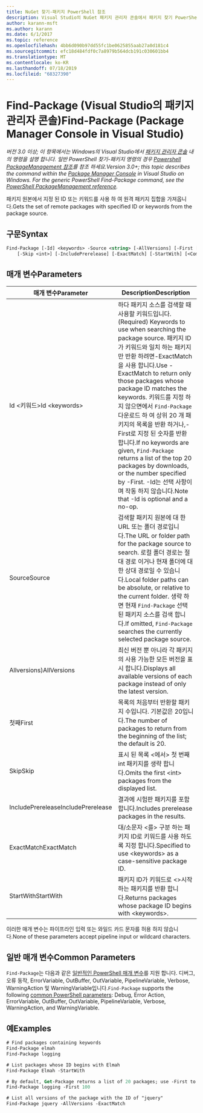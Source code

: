 ```yaml
---
title: NuGet 찾기-패키지 PowerShell 참조
description: Visual Studio의 NuGet 패키지 관리자 콘솔에서 패키지 찾기 PowerShell 명령에 대 한 참조입니다.
author: karann-msft
ms.author: karann
ms.date: 6/1/2017
ms.topic: reference
ms.openlocfilehash: 4bb6d090b97dd55fc1be0625855aab27a0d181c4
ms.sourcegitcommit: efc18d484fdf0c7a8979b564dcb191c030601bb4
ms.translationtype: MT
ms.contentlocale: ko-KR
ms.lasthandoff: 07/18/2019
ms.locfileid: "68327390"
---
```

# <a name="find-package-package-manager-console-in-visual-studio"></a><span data-ttu-id="cf58f-103">Find-Package (Visual Studio의 패키지 관리자 콘솔)</span><span class="sxs-lookup"><span data-stu-id="cf58f-103">Find-Package (Package Manager Console in Visual Studio)</span></span>

<span data-ttu-id="cf58f-104">*버전 3.0 이상; 이 항목에서는 Windows의 Visual Studio에서 [패키지 관리자 콘솔](../../consume-packages/install-use-packages-powershell.md) 내의 명령을 설명 합니다. 일반 PowerShell 찾기-패키지 명령의 경우 [Powershell PackageManagement 참조](/powershell/module/packagemanagement/?view=powershell-6)를 참조 하세요.*</span><span class="sxs-lookup"><span data-stu-id="cf58f-104">*Version 3.0+; this topic describes the command within the [Package Manager Console](../../consume-packages/install-use-packages-powershell.md) in Visual Studio on Windows. For the generic PowerShell Find-Package command, see the [PowerShell PackageManagement reference](/powershell/module/packagemanagement/?view=powershell-6).*</span></span>

<span data-ttu-id="cf58f-105">패키지 원본에서 지정 된 ID 또는 키워드를 사용 하 여 원격 패키지 집합을 가져옵니다.</span><span class="sxs-lookup"><span data-stu-id="cf58f-105">Gets the set of remote packages with specified ID or keywords from the package source.</span></span>

## <a name="syntax"></a><span data-ttu-id="cf58f-106">구문</span><span class="sxs-lookup"><span data-stu-id="cf58f-106">Syntax</span></span>

```ps
Find-Package [-Id] <keywords> -Source <string> [-AllVersions] [-First [<int>]]
    [-Skip <int>] [-IncludePrerelease] [-ExactMatch] [-StartWith] [<CommonParameters>]
```

## <a name="parameters"></a><span data-ttu-id="cf58f-107">매개 변수</span><span class="sxs-lookup"><span data-stu-id="cf58f-107">Parameters</span></span>

| <span data-ttu-id="cf58f-108">매개 변수</span><span class="sxs-lookup"><span data-stu-id="cf58f-108">Parameter</span></span> | <span data-ttu-id="cf58f-109">Description</span><span class="sxs-lookup"><span data-stu-id="cf58f-109">Description</span></span> |
| --- | --- |
| <span data-ttu-id="cf58f-110">Id &lt;키워드&gt;</span><span class="sxs-lookup"><span data-stu-id="cf58f-110">Id &lt;keywords&gt;</span></span> | <span data-ttu-id="cf58f-111">하다 패키지 소스를 검색할 때 사용할 키워드입니다.</span><span class="sxs-lookup"><span data-stu-id="cf58f-111">(Required) Keywords to use when searching the package source.</span></span> <span data-ttu-id="cf58f-112">패키지 ID가 키워드와 일치 하는 패키지만 반환 하려면-ExactMatch을 사용 합니다.</span><span class="sxs-lookup"><span data-stu-id="cf58f-112">Use -ExactMatch to return only those packages whose package ID matches the keywords.</span></span> <span data-ttu-id="cf58f-113">키워드를 지정 하지 않으면에서 `Find-Package` 다운로드 하 여 상위 20 개 패키지의 목록을 반환 하거나,-First로 지정 된 숫자를 반환 합니다.</span><span class="sxs-lookup"><span data-stu-id="cf58f-113">If no keywords are given, `Find-Package` returns a list of the top 20 packages by downloads, or the number specified by -First.</span></span> <span data-ttu-id="cf58f-114">-Id는 선택 사항이 며 작동 하지 않습니다.</span><span class="sxs-lookup"><span data-stu-id="cf58f-114">Note that -Id is optional and a no-op.</span></span> |
| <span data-ttu-id="cf58f-115">Source</span><span class="sxs-lookup"><span data-stu-id="cf58f-115">Source</span></span> | <span data-ttu-id="cf58f-116">검색할 패키지 원본에 대 한 URL 또는 폴더 경로입니다.</span><span class="sxs-lookup"><span data-stu-id="cf58f-116">The URL or folder path for the package source to search.</span></span> <span data-ttu-id="cf58f-117">로컬 폴더 경로는 절대 경로 이거나 현재 폴더에 대 한 상대 경로일 수 있습니다.</span><span class="sxs-lookup"><span data-stu-id="cf58f-117">Local folder paths can be absolute, or relative to the current folder.</span></span> <span data-ttu-id="cf58f-118">생략 하면 현재 `Find-Package` 선택 된 패키지 소스를 검색 합니다.</span><span class="sxs-lookup"><span data-stu-id="cf58f-118">If omitted, `Find-Package` searches the currently selected package source.</span></span> |
| <span data-ttu-id="cf58f-119">Allversions)</span><span class="sxs-lookup"><span data-stu-id="cf58f-119">AllVersions</span></span> | <span data-ttu-id="cf58f-120">최신 버전 뿐 아니라 각 패키지의 사용 가능한 모든 버전을 표시 합니다.</span><span class="sxs-lookup"><span data-stu-id="cf58f-120">Displays all available versions of each package instead of only the latest version.</span></span> |
| <span data-ttu-id="cf58f-121">첫째</span><span class="sxs-lookup"><span data-stu-id="cf58f-121">First</span></span> | <span data-ttu-id="cf58f-122">목록의 처음부터 반환할 패키지 수입니다. 기본값은 20입니다.</span><span class="sxs-lookup"><span data-stu-id="cf58f-122">The number of packages to return from the beginning of the list; the default is 20.</span></span> |
| <span data-ttu-id="cf58f-123">Skip</span><span class="sxs-lookup"><span data-stu-id="cf58f-123">Skip</span></span> | <span data-ttu-id="cf58f-124">표시 된 목록 &lt;에서&gt; 첫 번째 int 패키지를 생략 합니다.</span><span class="sxs-lookup"><span data-stu-id="cf58f-124">Omits the first &lt;int&gt; packages from the displayed list.</span></span>  |
| <span data-ttu-id="cf58f-125">IncludePrerelease</span><span class="sxs-lookup"><span data-stu-id="cf58f-125">IncludePrerelease</span></span> | <span data-ttu-id="cf58f-126">결과에 시험판 패키지를 포함 합니다.</span><span class="sxs-lookup"><span data-stu-id="cf58f-126">Includes prerelease packages in the results.</span></span> |
| <span data-ttu-id="cf58f-127">ExactMatch</span><span class="sxs-lookup"><span data-stu-id="cf58f-127">ExactMatch</span></span> | <span data-ttu-id="cf58f-128">대/소문자 &lt;를&gt; 구분 하는 패키지 ID로 키워드를 사용 하도록 지정 합니다.</span><span class="sxs-lookup"><span data-stu-id="cf58f-128">Specified to use &lt;keywords&gt; as a case-sensitive package ID.</span></span> |
| <span data-ttu-id="cf58f-129">StartWith</span><span class="sxs-lookup"><span data-stu-id="cf58f-129">StartWith</span></span> | <span data-ttu-id="cf58f-130">패키지 ID가 키워드로 &lt;&gt;시작 하는 패키지를 반환 합니다.</span><span class="sxs-lookup"><span data-stu-id="cf58f-130">Returns packages whose package ID begins with &lt;keywords&gt;.</span></span> |

<span data-ttu-id="cf58f-131">이러한 매개 변수는 파이프라인 입력 또는 와일드 카드 문자를 허용 하지 않습니다.</span><span class="sxs-lookup"><span data-stu-id="cf58f-131">None of these parameters accept pipeline input or wildcard characters.</span></span>

## <a name="common-parameters"></a><span data-ttu-id="cf58f-132">일반 매개 변수</span><span class="sxs-lookup"><span data-stu-id="cf58f-132">Common Parameters</span></span>

<span data-ttu-id="cf58f-133">`Find-Package`는 다음과 같은 [일반적인 PowerShell 매개 변수](http://go.microsoft.com/fwlink/?LinkID=113216)를 지원 합니다. 디버그, 오류 동작, ErrorVariable, OutBuffer, OutVariable, PipelineVariable, Verbose, WarningAction 및 WarningVariable입니다.</span><span class="sxs-lookup"><span data-stu-id="cf58f-133">`Find-Package` supports the following [common PowerShell parameters](http://go.microsoft.com/fwlink/?LinkID=113216): Debug, Error Action, ErrorVariable, OutBuffer, OutVariable, PipelineVariable, Verbose, WarningAction, and WarningVariable.</span></span>

## <a name="examples"></a><span data-ttu-id="cf58f-134">예</span><span class="sxs-lookup"><span data-stu-id="cf58f-134">Examples</span></span>

```ps
# Find packages containing keywords
Find-Package elmah
Find-Package logging

# List packages whose ID begins with Elmah
Find-Package Elmah -StartWith

# By default, Get-Package returns a list of 20 packages; use -First to show more
Find-Package logging -First 100

# List all versions of the package with the ID of "jquery"
Find-Package jquery -AllVersions -ExactMatch
```
